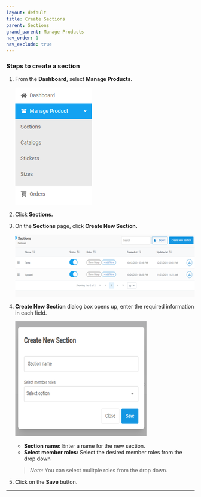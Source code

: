 ```yaml
---
layout: default
title: Create Sections
parent: Sections
grand_parent: Manage Products
nav_order: 1
nav_exclude: true
---
```


### Steps to create a section

1. From the **Dashboard**, select **Manage Products.**

   ![sections](../../../images/manageproducts/mng1.png)

2. Click **Sections.**

3. On the **Sections** page, click **Create New Section.**

   ![createnewsection](../../../images/manageproducts/section2.png)

4. **Create New Section** dialog box opens up, enter the required information in each field.

   ![newsectiondialog](../../../images/manageproducts/section3.png)

   - **Section name:** Enter a name for the new section.<br>
   - **Select member roles:** Select the desired member roles from the drop down

   > _Note:_ You can select mulitple roles from the drop down.

5. Click on the **Save** button.

---
